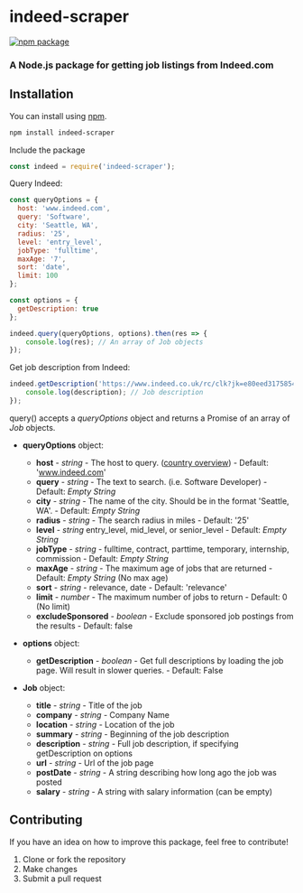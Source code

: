 # indeed-scraper
[![npm package](https://nodei.co/npm/indeed-scraper.png?downloads=true&downloadRank=true&stars=true)](https://nodei.co/npm/indeed-scraper/)

### A Node.js package for getting job listings from Indeed.com

## Installation

You can install using [npm](https://www.npmjs.com/package/indeed-scraper).
```sh
npm install indeed-scraper
```
Include the package
```js
const indeed = require('indeed-scraper');
```
Query Indeed:
```js
const queryOptions = {
  host: 'www.indeed.com',
  query: 'Software',
  city: 'Seattle, WA',
  radius: '25',
  level: 'entry_level',
  jobType: 'fulltime',
  maxAge: '7',
  sort: 'date',
  limit: 100
};

const options = {
  getDescription: true
};

indeed.query(queryOptions, options).then(res => {
	console.log(res); // An array of Job objects
});
```

Get job description from Indeed:
```js
indeed.getDescription('https://www.indeed.co.uk/rc/clk?jk=e80eed3175854de9&fccid=ab643851684611c4&vjs=3').then(description => {
	console.log(description); // Job description
});
```

query() accepts a _queryOptions_ object and returns a Promise of an array of _Job_ objects.

* **queryOptions** object:
	* **host** - _string_ - The host to query. ([country overview](https://www.indeed.com/worldwide)) - Default: 'www.indeed.com'
	* **query** - _string_ - The text to search. (i.e. Software Developer) - Default: _Empty String_
	* **city** - _string_ - The name of the city.  Should be in the format 'Seattle, WA'. - Default: _Empty String_
	* **radius** - _string_ - The search radius in miles - Default: '25'
	* **level** - _string_ entry_level, mid_level, or senior_level - Default: _Empty String_
	* **jobType** - _string_ - fulltime, contract, parttime, temporary, internship, commission - Default: _Empty String_
	* **maxAge** - _string_ - The maximum age of jobs that are returned - Default: _Empty String_ (No max age)
	* **sort** - _string_ - relevance, date - Default: 'relevance'
	* **limit** - _number_ - The maximum number of jobs to return - Default: 0 (No limit)
	* **excludeSponsored** - _boolean_ - Exclude sponsored job postings from the results - Default: false

* **options** object:
	* **getDescription** - _boolean_ - Get full descriptions by loading the job page. Will result in slower queries. - Default: False

* **Job** object:
	* **title** - _string_ - Title of the job
	* **company** - _string_ - Company Name
	* **location** - _string_ - Location of the job
	* **summary** - _string_ - Beginning of the job description
	* **description** - _string_ - Full job description, if specifying getDescription on options
	* **url** - _string_ - Url of the job page
	* **postDate** - _string_ - A string describing how long ago the job was posted
	* **salary** - _string_ - A string with salary information (can be empty)

## Contributing
If you have an idea on how to improve this package, feel free to contribute!

1. Clone or fork the repository
2. Make changes
3. Submit a pull request

